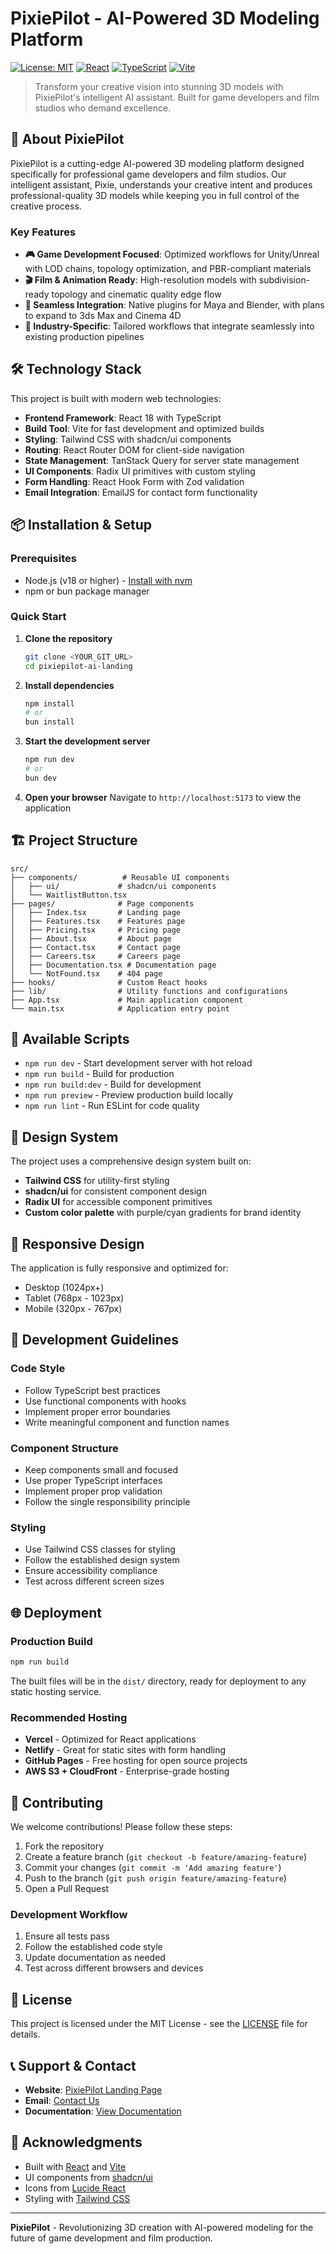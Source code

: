 # PixiePilot - AI-Powered 3D Modeling Platform

[![License: MIT](https://img.shields.io/badge/License-MIT-yellow.svg)](https://opensource.org/licenses/MIT)
[![React](https://img.shields.io/badge/React-18.3.1-blue.svg)](https://reactjs.org/)
[![TypeScript](https://img.shields.io/badge/TypeScript-5.5.3-blue.svg)](https://www.typescriptlang.org/)
[![Vite](https://img.shields.io/badge/Vite-5.4.1-purple.svg)](https://vitejs.dev/)

> Transform your creative vision into stunning 3D models with PixiePilot's intelligent AI assistant. Built for game developers and film studios who demand excellence.

## 🚀 About PixiePilot

PixiePilot is a cutting-edge AI-powered 3D modeling platform designed specifically for professional game developers and film studios. Our intelligent assistant, Pixie, understands your creative intent and produces professional-quality 3D models while keeping you in full control of the creative process.

### Key Features

- **🎮 Game Development Focused**: Optimized workflows for Unity/Unreal with LOD chains, topology optimization, and PBR-compliant materials
- **🎬 Film & Animation Ready**: High-resolution models with subdivision-ready topology and cinematic quality edge flow
- **🔧 Seamless Integration**: Native plugins for Maya and Blender, with plans to expand to 3ds Max and Cinema 4D
- **🎯 Industry-Specific**: Tailored workflows that integrate seamlessly into existing production pipelines

## 🛠️ Technology Stack

This project is built with modern web technologies:

- **Frontend Framework**: React 18 with TypeScript
- **Build Tool**: Vite for fast development and optimized builds
- **Styling**: Tailwind CSS with shadcn/ui components
- **Routing**: React Router DOM for client-side navigation
- **State Management**: TanStack Query for server state management
- **UI Components**: Radix UI primitives with custom styling
- **Form Handling**: React Hook Form with Zod validation
- **Email Integration**: EmailJS for contact form functionality

## 📦 Installation & Setup

### Prerequisites

- Node.js (v18 or higher) - [Install with nvm](https://github.com/nvm-sh/nvm#installing-and-updating)
- npm or bun package manager

### Quick Start

1. **Clone the repository**
   ```bash
   git clone <YOUR_GIT_URL>
   cd pixiepilot-ai-landing
   ```

2. **Install dependencies**
   ```bash
   npm install
   # or
   bun install
   ```

3. **Start the development server**
   ```bash
   npm run dev
   # or
   bun dev
   ```

4. **Open your browser**
   Navigate to `http://localhost:5173` to view the application

## 🏗️ Project Structure

```
src/
├── components/          # Reusable UI components
│   ├── ui/             # shadcn/ui components
│   └── WaitlistButton.tsx
├── pages/              # Page components
│   ├── Index.tsx       # Landing page
│   ├── Features.tsx    # Features page
│   ├── Pricing.tsx     # Pricing page
│   ├── About.tsx       # About page
│   ├── Contact.tsx     # Contact page
│   ├── Careers.tsx     # Careers page
│   ├── Documentation.tsx # Documentation page
│   └── NotFound.tsx    # 404 page
├── hooks/              # Custom React hooks
├── lib/                # Utility functions and configurations
├── App.tsx             # Main application component
└── main.tsx            # Application entry point
```

## 🚀 Available Scripts

- `npm run dev` - Start development server with hot reload
- `npm run build` - Build for production
- `npm run build:dev` - Build for development
- `npm run preview` - Preview production build locally
- `npm run lint` - Run ESLint for code quality

## 🎨 Design System

The project uses a comprehensive design system built on:

- **Tailwind CSS** for utility-first styling
- **shadcn/ui** for consistent component design
- **Radix UI** for accessible component primitives
- **Custom color palette** with purple/cyan gradients for brand identity

## 📱 Responsive Design

The application is fully responsive and optimized for:
- Desktop (1024px+)
- Tablet (768px - 1023px)
- Mobile (320px - 767px)

## 🔧 Development Guidelines

### Code Style
- Follow TypeScript best practices
- Use functional components with hooks
- Implement proper error boundaries
- Write meaningful component and function names

### Component Structure
- Keep components small and focused
- Use proper TypeScript interfaces
- Implement proper prop validation
- Follow the single responsibility principle

### Styling
- Use Tailwind CSS classes for styling
- Follow the established design system
- Ensure accessibility compliance
- Test across different screen sizes

## 🌐 Deployment

### Production Build
```bash
npm run build
```

The built files will be in the `dist/` directory, ready for deployment to any static hosting service.

### Recommended Hosting
- **Vercel** - Optimized for React applications
- **Netlify** - Great for static sites with form handling
- **GitHub Pages** - Free hosting for open source projects
- **AWS S3 + CloudFront** - Enterprise-grade hosting

## 🤝 Contributing

We welcome contributions! Please follow these steps:

1. Fork the repository
2. Create a feature branch (`git checkout -b feature/amazing-feature`)
3. Commit your changes (`git commit -m 'Add amazing feature'`)
4. Push to the branch (`git push origin feature/amazing-feature`)
5. Open a Pull Request

### Development Workflow
1. Ensure all tests pass
2. Follow the established code style
3. Update documentation as needed
4. Test across different browsers and devices

## 📄 License

This project is licensed under the MIT License - see the [LICENSE](LICENSE) file for details.

## 📞 Support & Contact

- **Website**: [PixiePilot Landing Page](https://your-domain.com)
- **Email**: [Contact Us](mailto:contact@pixiepilot.ai)
- **Documentation**: [View Documentation](/documentation)

## 🙏 Acknowledgments

- Built with [React](https://reactjs.org/) and [Vite](https://vitejs.dev/)
- UI components from [shadcn/ui](https://ui.shadcn.com/)
- Icons from [Lucide React](https://lucide.dev/)
- Styling with [Tailwind CSS](https://tailwindcss.com/)

---

**PixiePilot** - Revolutionizing 3D creation with AI-powered modeling for the future of game development and film production.
